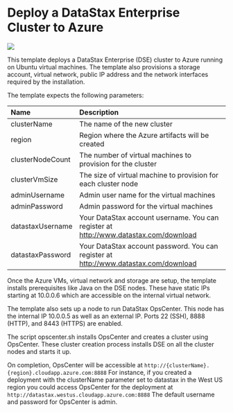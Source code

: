 # Deploy a DataStax Enterprise Cluster to Azure

<a href="https://portal.azure.com/#create/Microsoft.Template/uri/https%3A%2F%2Fraw.githubusercontent.com%2FDSPN%2Fazure-arm-dse%2Fmaster%2FmainTemplate.json" target="_blank">
    <img src="http://azuredeploy.net/deploybutton.png"/>
</a>

This template deploys a DataStax Enterprise (DSE) cluster to Azure running on Ubuntu virtual machines. The template also provisions a storage account, virtual network, public IP address and the network interfaces required by the installation.

The template expects the following parameters:

| Name   | Description |
|:--- |:---|
| clusterName | The name of the new cluster |
| region | Region where the Azure artifacts will be created |
| clusterNodeCount | The number of virtual machines to provision for the cluster |
| clusterVmSize | The size of virtual machine to provision for each cluster node |
| adminUsername  | Admin user name for the virtual machines |
| adminPassword  | Admin password for the virtual machines |
| datastaxUsername | Your DataStax account username.  You can register at http://www.datastax.com/download |
| datastaxPassword | Your DataStax account password.  You can register at http://www.datastax.com/download |

Once the Azure VMs, virtual network and storage are setup, the template installs prerequisites like Java on the DSE nodes.  These have static IPs starting at 10.0.0.6 which are accessible on the internal virtual network.  

The template also sets up a node to run DataStax OpsCenter.  This node has the internal IP 10.0.0.5 as well as an external IP.  Ports 22 (SSH), 8888 (HTTP), and 8443 (HTTPS) are enabled.

The script opscenter.sh installs OpsCenter and creates a cluster using OpsCenter.  These cluster creation process installs DSE on all the cluster nodes and starts it up.  

On completion, OpsCenter will be accessible at `http://{clusterName}.{region}.cloudapp.azure.com:8888` For instance, if you created a deployment with the clusterName parameter set to datastax in the West US region you could access OpsCenter for the deployment at `http://datastax.westus.cloudapp.azure.com:8888`  The default username and password for OpsCenter is admin.

